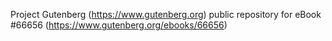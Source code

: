 Project Gutenberg (https://www.gutenberg.org) public repository for
eBook #66656 (https://www.gutenberg.org/ebooks/66656)
